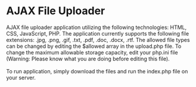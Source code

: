 <h1>AJAX File Uploader</h1>
<div>
    AJAX file uploader application utilizing the following technologies: HTML, CSS, JavaScript, PHP. The application currently supports the following file extensions: .jpg, .png, .gif, .txt, .pdf, .doc, .docx, .rtf. The allowed file types can be changed by editing the $allowed array in the upload.php file. To change the maximum allowable storage capacity, edit your php.ini file (Warning: Please know what you are doing before editing this file).
    <br><br>
    To run application, simply download the files and run the index.php file on your server.
</div>
